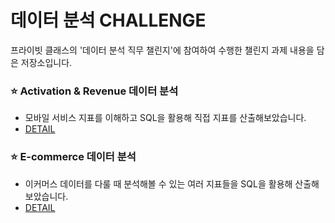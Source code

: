 # 데이터 분석 CHALLENGE
프라이빗 클래스의 '데이터 분석 직무 챌린지'에 참여하여 수행한 챌린지 과제 내용을 담은 저장소입니다.

### ⭐ Activation & Revenue 데이터 분석
- 모바일 서비스 지표를 이해하고 SQL을 활용해 직접 지표를 산출해보았습니다.
- [DETAIL](https://github.com/Jangwonjin/DA_challenge/tree/main/activation_revenue)

### ⭐ E-commerce 데이터 분석
- 이커머스 데이터를 다룰 때 분석해볼 수 있는 여러 지표들을 SQL을 활용해 산출해보았습니다.
- [DETAIL](https://github.com/Jangwonjin/DA_challenge/tree/main/UK_commerce)
